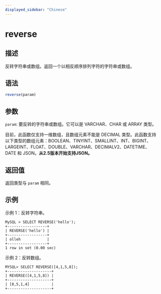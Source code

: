```yaml
---
displayed_sidebar: "Chinese"
---
```


# reverse

## 描述

反转字符串或数组。返回一个以相反顺序排列字符的字符串或数组。

## 语法

```Haskell
reverse(param)
```

## 参数

`param`: 要反转的字符串或数组。它可以是 VARCHAR、CHAR 或 ARRAY 类型。

目前，此函数仅支持一维数组，且数组元素不能是 DECIMAL 类型。此函数支持以下类型的数组元素：BOOLEAN、TINYINT、SMALLINT、INT、BIGINT、LARGEINT、FLOAT、DOUBLE、VARCHAR、DECIMALV2、DATETIME、DATE 和 JSON。**从2.5版本开始支持JSON。**

## 返回值

返回类型与 `param` 相同。

## 示例

示例 1：反转字符串。

```Plain Text
MySQL > SELECT REVERSE('hello');
+------------------+
| REVERSE('hello') |
+------------------+
| olleh            |
+------------------+
1 row in set (0.00 sec)
```

示例 2：反转数组。

```Plain Text
MYSQL> SELECT REVERSE([4,1,5,8]);
+--------------------+
| REVERSE([4,1,5,8]) |
+--------------------+
| [8,5,1,4]          |
+--------------------+
```